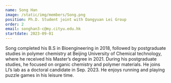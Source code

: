 ```yaml
---
name: Song Han
image: /static/img/members/Song.png
position: Ph.D. Student joint with Dangyuan Lei Group
order: 2
email: songhan3-c@my.cityu.edu.hk
startdate: 2023-09-01
---
```

Song completed his B.S in Bioengineering in 2018, followed by postgraduate studies in polymer chemistry at Beijing University of Chemical technology, where he received his Master’s degree in 2021. During his postgraduate studies, he focused on organic chemistry and polymer materials. He joins LI’s lab as a doctoral candidate in Sep. 2023. He enjoys running and playing puzzle games in his leisure time.
